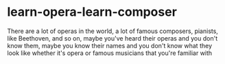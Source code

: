 # learn-opera-learn-composer

There are a lot of operas in the world, a lot of famous composers, pianists, like Beethoven, and so on, maybe you've heard their operas and you don't know them, maybe you know their names and you don't know what they look like whether it's opera or famous musicians that you're familiar with
